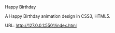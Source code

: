 Happy Birthday

A Happy Birthday animation design in CSS3, HTML5.

URL: http://127.0.0.1:5501/index.html
